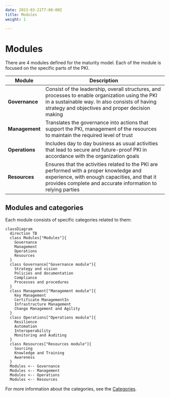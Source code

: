 ```yaml
---
date: 2023-03-21T7:00:00Z
title: Modules
weight: 1

---
```


# Modules

There are 4 modules defined for the maturity model. Each of the module is focused on the specific parts of the PKI.

| Module         | Description                                                                                                                                                                                            |
|----------------|--------------------------------------------------------------------------------------------------------------------------------------------------------------------------------------------------------|
| **Governance** | Consist of the leadership, overall structures, and processes to enable organization using the PKI in a sustainable way. In also consists of having strategy and objectives and proper decision making  |
| **Management** | Translates the governance into actions that support the PKI, management of the resources to maintain the required level of trust                                                                       |
| **Operations** | Includes day to day business as usual activities that lead to secure and future-proof PKI in accordance with the organization goals                                                                    |
| **Resources**  | Ensures that the activities related to the PKI are performed with a proper knowledge and experience, with enough capacities, and that it provides complete and accurate information to relying parties |

## Modules and categories

Each module consists of specific categories related to them:

```mermaid
classDiagram
  direction TB
  class Modules["Modules"]{
    Governance
    Management
    Operations
    Resources
  }
  class Governance["Governance module"]{
    Strategy and vision
    Policies and documentation
    Compliance
    Processes and procedures
  }
  class Management["Management module"]{
    Key Management
    Certificate ManagementIn
    Infrastructure Management
    Change Management and Agility
  }
  class Operations["Operations module"]{
    Resilience
    Automation
    Interoperability
    Monitoring and Auditing
  }
  class Resources["Resources module"]{
    Sourcing
    Knowledge and Training
    Awareness
  }
  Modules <-- Governance
  Modules <-- Management
  Modules <-- Operations
  Modules <-- Resources
```

For more information about the categories, see the [Categories](../maturity-categories/).
